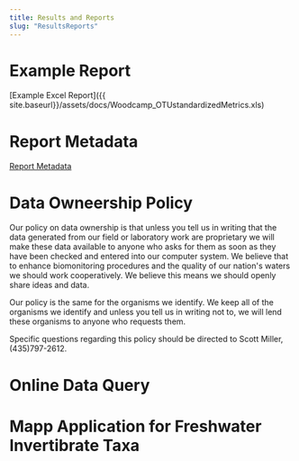 ```yaml
---
title: Results and Reports
slug: "ResultsReports"
---
```


# Example Report

[Example Excel Report]({{ site.baseurl}}/assets/docs/Woodcamp_OTUstandardizedMetrics.xls)

# Report Metadata

[Report Metadata]({{site.baseurl}}//assets/docs/Metadata_accompanyingPDF2.pdf)

# Data Owneership Policy

Our policy on data ownership is that unless you tell us in writing that the data generated from our field or laboratory work are proprietary we will make these data available to anyone who asks for them as soon as they have been checked and entered into our computer system. We believe that to enhance biomonitoring procedures and the quality of our nation's waters we should work cooperatively. We believe this means we should openly share ideas and data.

Our policy is the same for the organisms we identify. We keep all of the organisms we identify and unless you tell us in writing not to, we will lend these organisms to anyone who requests them.

Specific questions regarding this policy should be directed to Scott Miller, (435)797-2612.

# Online Data Query

# Mapp Application for Freshwater Invertibrate Taxa